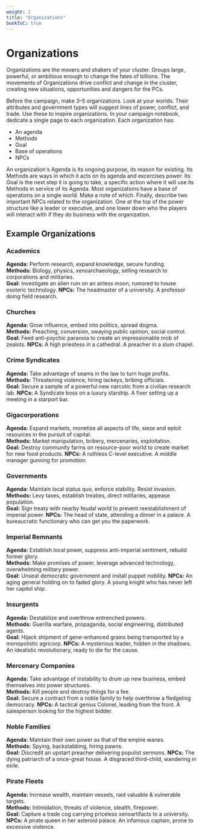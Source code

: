 ```yaml
---
weight: 2
title: "Organizations"
bookToC: true
---
```


# Organizations
Organizations are the movers and shakers of your cluster. Groups large, powerful, or ambitious enough to change the fates of billions. The movements of Organizations drive conflict and change in the cluster, creating new situations, opportunities and dangers for the PCs.

Before the campaign, make 3–5 organizations. Look at your worlds. Their attributes and government types will suggest lines of power, conflict, and trade. Use these to inspire organizations. In your campaign notebook, dedicate a single page to each organization. Each organization has:

* An agenda
* Methods
* Goal
* Base of operations
* NPCs

An organization's Agenda is its ongoing purpose, its reason for existing. Its Methods are ways in which it acts on its agenda and excercises power. Its Goal is the next step it is going to take, a specific action where it will use its Methods in service of its Agenda. Most organizations have a base of operations on a single world. Make a note of which. Finally, describe two important NPCs related to the organization. One at the top of the power structure like a leader or executive, and one lower down who the players will interact with if they do business with the organization.

## Example Organizations

### Academics 
**Agenda:** Perform research, expand knowledge, secure funding.\
**Methods:** Biology, physics, xenoarchaeology, selling research to corporations and militaries.\
**Goal:** Investigate an alien ruin on an airless moon, rumored to house esoteric technology.
**NPCs:** The headmaster of a university. A professor doing field research.

### Churches 
**Agenda:** Grow influence, embed into politics, spread dogma.\
**Methods:** Preaching, conversion, swaying public opinion, social control.\
**Goal:** Feed anti-psychic paranoia to create an impressionable mob of zealots.
**NPCs:** A high priestess in a cathedral. A preacher in a slum chapel.

### Crime Syndicates 
**Agenda:** Take advantage of seams in the law to turn huge profits.\
**Methods:** Threatening violence, hiring lackeys, bribing officials.\
**Goal:** Secure a sample of a powerful new narcotic from a civilian research lab.
**NPCs:** A Syndicate boss on a luxury starship. A fixer setting up a meeting in a starport bar.

### Gigacorporations 
**Agenda:** Expand markets, monetize all aspects of life, sieze and eploit resources in the pursuit of capital.\
**Methods:** Market manipulation, bribery, mercenaries, exploitation.\
**Goal:** Destroy community farms on resource-poor world to create market for new food products.
**NPCs:** A ruthless C-level executive. A middle manager gunning for promotion.

### Governments
**Agenda:** Maintain local status quo, enforce stability. Resist invasion.\
**Methods:** Levy taxes, establish treaties, direct militaries, appease population.\
**Goal:** Sign treaty with nearby feudal world to prevent reestablishment of imperial power.
**NPCs:** The head of state, attending a dinner in a palace. A bureaucratic functionary who can get you the paperwork.

### Imperial Remnants
**Agenda:** Establish local power, suppress anti-imperial sentiment, rebuild former glory.\
**Methods:** Make promises of power, leverage advanced technology, overwhelming military power.\
**Goal:** Unseat democratic government and install puppet nobility.
**NPCs:** An aging general holding on to faded glory. A young knight who has never left her capitol ship.

### Insurgents 
**Agenda:** Destabilize and overthrow entrenched powers.\
**Methods:** Guerilla warfare, propaganda, social engineering, distributed agents.\
**Goal:** Hijack shipment of gene-enhanced grains being transported by a monopolistic agricorp.
**NPCs:** A mysterious leader, hidden in the shadows. An idealistic revolutionary, ready to die for the cause.

### Mercenary Companies
**Agenda:** Take advantage of instability to drum up new business, embed themselves into power structures.\
**Methods:** Kill people and destroy things for a fee.\
**Goal:** Secure a contract from a noble family to help overthrow a fledgeling democracy.
**NPCs:** A tactical genius Colonel, leading from the front. A salesperson looking for the highest bidder.

### Noble Families
**Agenda:** Maintain their own power as that of the empire wanes.\
**Methods:** Spying, backstabbing, hiring pawns.\
**Goal:** Discredit an upstart preacher delivering populist sermons.
**NPCs:** The dying patriarch of a once-great house. A disgraced third-child, wandering in exile.

### Pirate Fleets
**Agenda:** Increase wealth, maintain vessels, raid valuable & vulnerable targets.\
**Methods:** Intimidation, threats of violence, stealth, firepower.\
**Goal:** Capture a trade cog carrying priceless xenoartifacts to a university.
**NPCs:** A pirate queen in her asteroid palace. An infamous captain, prone to excessive violence.



